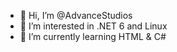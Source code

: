 - 👋 Hi, I’m @AdvanceStudios
- 👀 I’m interested in .NET 6 and Linux
- 🌱 I’m currently learning HTML & C#
   

<!---
AdvanceStudios/AdvanceStudios is a ✨ special ✨ repository because its `README.md` (this file) appears on your GitHub profile.
You can click the Preview link to take a look at your changes.
--->
